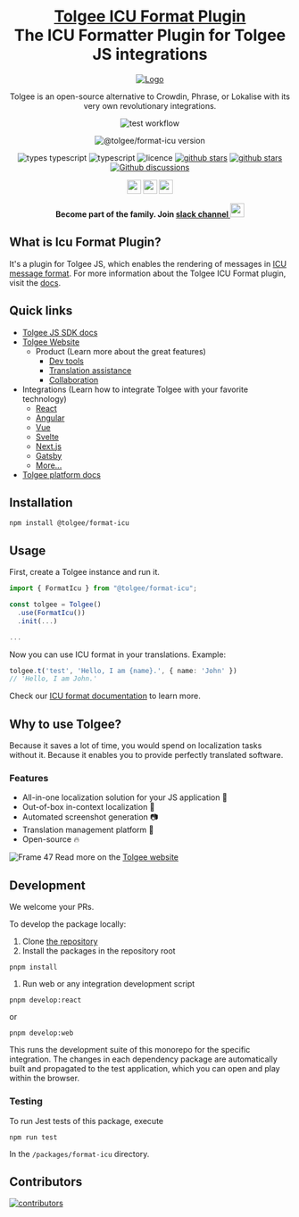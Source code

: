 <!-- This file was generated using pnpm generate-readmes script 
        
        Don't edit this file. Edit the README.md.njk. Macros can be found in readmeMacros/macros.njk
        
        -->


<h1 align="center" style="border-bottom: none">
    <b>
        <a href="https://tolgee.io">Tolgee ICU Format Plugin</a><br>
    </b>
    The ICU Formatter Plugin for Tolgee JS integrations
    <br>
</h1>

<div align="center">

[![Logo](https://user-images.githubusercontent.com/18496315/188628892-33fcc282-26f1-4035-8105-95952bd93de9.svg)](https://tolgee.io)

Tolgee is an open-source alternative to Crowdin, Phrase, or Lokalise with its very own revolutionary integrations.

![test workflow](https://github.com/tolgee/tolgee-js/actions/workflows/test.yml/badge.svg)

![@tolgee/format-icu version](https://img.shields.io/npm/v/@tolgee/format-icu?label=@tolgee/format-icu)

![types typescript](https://img.shields.io/badge/Types-Typescript-blue)
![typescript](https://img.shields.io/github/languages/top/tolgee/tolgee-js)
![licence](https://img.shields.io/github/license/tolgee/tolgee-js)
[![github stars](https://img.shields.io/github/stars/tolgee/tolgee-js?style=social&label=Tolgee%20JS)](https://github.com/tolgee/tolgee-js)
[![github stars](https://img.shields.io/github/stars/tolgee/server?style=social&label=Tolgee%20Server)](https://github.com/tolgee/server)
[![Github discussions](https://img.shields.io/github/discussions/tolgee/tolgee-platform)](https://github.com/tolgee/tolgee-platform/discussions)
</div>

<div align="center">

[<img src="https://img.shields.io/badge/-Facebook-424549?style=social&logo=facebook" height=25 />](https://www.facebook.com/Tolgee.i18n)
[<img src="https://img.shields.io/badge/-Twitter-424549?style=social&logo=twitter" height=25 />](https://twitter.com/Tolgee_i18n)
[<img src="https://img.shields.io/badge/-Linkedin-424549?style=social&logo=linkedin" height=25 />](https://www.linkedin.com/company/tolgee)

**Become part of the family. Join [slack channel <img src="https://img.shields.io/badge/-Tolgee Comunity-424549?style=social&logo=slack" height=25 />](https://join.slack.com/t/tolgeecommunity/shared_invite/zt-195isb5u8-_RcSRgVJfvgsPpOBIok~IQ)**

</div>



## What is Icu Format Plugin?
It's a plugin for Tolgee JS, which enables the rendering of messages in [ICU message format](https://tolgee.io/platform/icu_message_format).
For more information about the Tolgee ICU Format plugin, visit the [docs](https://tolgee.io/js-sdk/5.0.0-alpha.1/formatting#icu-formatter).


## Quick links
- [Tolgee JS SDK docs](https://tolgee.io/js-sdk)
- [Tolgee Website](https://tolgee.io)
    - Product (Learn more about the great features)
        - [Dev tools](https://tolgee.io/features/dev-tools)
        - [Translation assistance](https://tolgee.io/features/translation-assistance)
        - [Collaboration](https://tolgee.io/features/collaboration)
- Integrations (Learn how to integrate Tolgee with your favorite technology)
    - [React](https://tolgee.io/integrations/react)
    - [Angular](https://tolgee.io/integrations/angular)
    - [Vue](https://tolgee.io/integrations/vue)
    - [Svelte](https://tolgee.io/integrations/svelte)
    - [Next.js](https://tolgee.io/integrations/next)
    - [Gatsby](https://tolgee.io/integrations/gatsby)
    - [More...](https://tolgee.io/integrations/all)
- [Tolgee platform docs](https://tolgee.io/platform)
  


## Installation

```
npm install @tolgee/format-icu
```


## Usage

First, create a Tolgee instance and run it.

```ts
import { FormatIcu } from "@tolgee/format-icu";

const tolgee = Tolgee()
  .use(FormatIcu())
  .init(...)

...
```

Now you can use ICU format in your translations. Example:

```ts
tolgee.t('test', 'Hello, I am {name}.', { name: 'John' })
// 'Hello, I am John.'
```

Check our [ICU format documentation](https://tolgee.io/platform/icu_message_format) to learn more.


## Why to use Tolgee?
Because it saves a lot of time, you would spend on localization tasks without it. Because it enables you to provide perfectly translated software.

### Features

- All-in-one localization solution for your JS application 🙌
- Out-of-box in-context localization 🎉
- Automated screenshot generation 📷
- Translation management platform 🎈
- Open-source 🔥

![Frame 47](https://user-images.githubusercontent.com/18496315/188637819-ac4eb02d-7859-4ca8-9807-27818a52782d.png)
Read more on the [Tolgee website](https://tolgee.io)


## Development

We welcome your PRs.

To develop the package locally:
1. Clone [the repository](https://github.com/tolgee/tolgee-js)
1. Install the packages in the repository root
```
pnpm install
```


1. Run web or any integration development script
```
pnpm develop:react
```
or
```
pnpm develop:web
```
This runs the development suite of this monorepo for the specific integration. The changes in each dependency package are
automatically built and propagated to the test application, which you can open and play within the browser.




### Testing

To run Jest tests of this package, execute
```
npm run test
```
In the `/packages/format-icu` directory.



## Contributors

<a href="https://github.com/tolgee/tolgee-platform/graphs/contributors">
  <img alt="contributors" src="https://contrib.rocks/image?repo=tolgee/tolgee-js"/>
</a>

